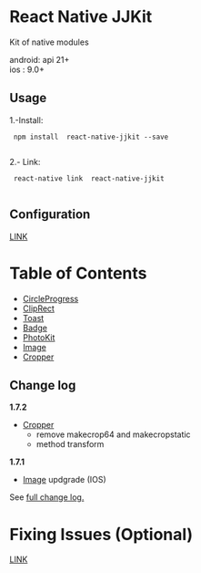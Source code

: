 # React Native JJKit

Kit of native modules

android: api 21+  
ios : 9.0+

## Usage


1.-Install:
```
 npm install  react-native-jjkit --save
	
```

2.- Link:
```
 react-native link  react-native-jjkit
	
```
## Configuration

[LINK](./readmes/config.md)

# Table of Contents

- [CircleProgress](./readmes/CircleProgress.md)
- [ClipRect](./readmes/ClipRect.md)
- [Toast](./readmes/toast.md)
- [Badge](./readmes/badge.md)
- [PhotoKit](./readmes/photokit.md)
- [Image](./readmes/image.md)
- [Cropper](./readmes/cropper.md)

## Change log

**1.7.2**

- [Cropper](./readmes/cropper.md) 
    - remove makecrop64 and makecropstatic
    -  method transform    


**1.7.1**

- [Image](./readmes/image.md) updgrade (IOS)
    


See [full change log.](./readmes/changelog.md)

# Fixing Issues (Optional)


[LINK](./readmes/issues.md)
